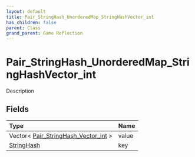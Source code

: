 ```yaml
---
layout: default
title: Pair_StringHash_UnorderedMap_StringHashVector_int
has_children: false
parent: Class
grand_parent: Game Reflection
---
```

# Pair_StringHash_UnorderedMap_StringHashVector_int
Description 

## Fields

| Type | Name |
|:----------|:--------------|
| Vector< [Pair_StringHash_Vector_int](/riftbreaker-wiki/docs/game-reflection/classes/pair__string_hash__vector_int/) > | value |
| [StringHash](/riftbreaker-wiki/docs/game-reflection/classes/string_hash/) | key |

